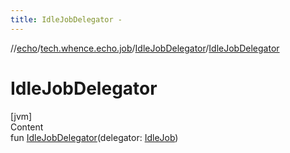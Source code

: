 ```yaml
---
title: IdleJobDelegator -
---
```

//[echo](../../index.md)/[tech.whence.echo.job](../index.md)/[IdleJobDelegator](index.md)/[IdleJobDelegator](-idle-job-delegator.md)



# IdleJobDelegator  
[jvm]  
Content  
fun [IdleJobDelegator](-idle-job-delegator.md)(delegator: [IdleJob](../-idle-job/index.md))  



